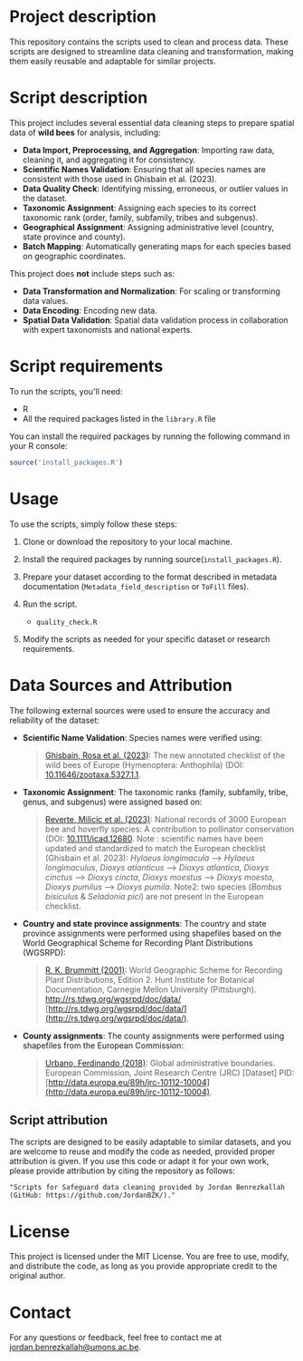 # Project description

This repository contains the scripts used to clean and process data. These scripts are designed to streamline data cleaning and transformation, making them easily reusable and adaptable for similar projects.


# Script description

This project includes several essential data cleaning steps to prepare spatial data of **wild bees** for analysis, including:


- **Data Import, Preprocessing, and Aggregation**: Importing raw data, cleaning it, and aggregating it for consistency.
- **Scientific Names Validation**: Ensuring that all species names are consistent with those used in Ghisbain et al. (2023).
- **Data Quality Check**: Identifying missing, erroneous, or outlier values in the dataset.
- **Taxonomic Assignment**: Assigning each species to its correct taxonomic rank (order, family, subfamily, tribes and subgenus).
- **Geographical Assignment**: Assigning administrative level (country, state province and county). 
- **Batch Mapping**: Automatically generating maps for each species based on geographic coordinates.

This project does **not** include steps such as:

- **Data Transformation and Normalization**: For scaling or transforming data values.
- **Data Encoding**: Encoding new data.
- **Spatial Data Validation**: Spatial data validation process in collaboration with expert taxonomists and national experts.

# Script requirements

To run the scripts, you'll need:

- R
- All the required packages listed in the `library.R` file

You can install the required packages by running the following command in your R console:

```R
source('install_packages.R')
```

# Usage

To use the scripts, simply follow these steps:
1. Clone or download the repository to your local machine.
2. Install the required packages by running source(`install_packages.R`).
3. Prepare your dataset according to the format described in metadata documentation (`Metadata_field_description` or `ToFill` files).
4. Run the script. 
    - `quality_check.R`

5. Modify the scripts as needed for your specific dataset or research requirements.

# Data Sources and Attribution

The following external sources were used to ensure the accuracy and reliability of the dataset:

- **Scientific Name Validation**: Species names were verified using:
    > [Ghisbain, Rosa et al. (2023)](https://www.researchgate.net/publication/373048571_The_new_annotated_checklist_of_the_wild_bees_of_Europe_Hymenoptera_Anthophila): The new annotated checklist of the wild bees of Europe (Hymenoptera: Anthophila) (DOI: [10.11646/zootaxa.5327.1.1](https://mapress.com/zt/article/view/zootaxa.5327.1.1).

- **Taxonomic Assignment**: The taxonomic ranks (family, subfamily, tribe, genus, and subgenus) were assigned based on: 
    > [Reverte, Milicic et al. (2023)](https://www.researchgate.net/publication/373865563): National records of 3000 European bee and hoverfly species: A contribution to pollinator conservation (DOI: [10.1111/icad.12680](https://resjournals.onlinelibrary.wiley.com/doi/10.1111/icad.12680).
    Note : scientific names have been updated and standardized to match the European checklist (Ghisbain et al. 2023): _Hylaeus longimacula_ --> _Hylaeus longimaculus_, _Dioxys atlanticus_ --> _Dioxys atlantica_, _Dioxys cinctus_ --> _Dioxys cincta_, _Dioxys moestus_ --> _Dioxys moesta_, _Dioxys pumilus_ --> _Dioxys pumila_. Note2: two species (_Bombus bisiculus_ & _Seladonia pici_) are not present in the European checklist.

-  **Country and state province assignments**: The country and state province assignments were performed using shapefiles based on the World Geographical Scheme for Recording Plant Distributions (WGSRPD):
    > [R. K. Brummitt (2001)](http://data.europa.eu/89h/jrc-10112-10004): World Geographic Scheme for Recording Plant Distributions, Edition 2. Hunt Institute for Botanical Documentation, Carnegie Mellon University (Pittsburgh). http://rs.tdwg.org/wgsrpd/doc/data/ [http://rs.tdwg.org/wgsrpd/doc/data/](http://rs.tdwg.org/wgsrpd/doc/data/).

-  **County assignments**: The county assignments were performed using shapefiles from the European Commission:
    > [Urbano, Ferdinando (2018)](http://data.europa.eu/89h/jrc-10112-10004): Global administrative boundaries. European Commission, Joint Research Centre (JRC) [Dataset] PID: [http://data.europa.eu/89h/jrc-10112-10004](http://data.europa.eu/89h/jrc-10112-10004).


## Script attribution
The scripts are designed to be easily adaptable to similar datasets, and you are welcome to reuse and modify the code as needed, provided proper attribution is given. If you use this code or adapt it for your own work, please provide attribution by citing the repository as follows:

    "Scripts for Safeguard data cleaning provided by Jordan Benrezkallah (GitHub: https://github.com/JordanBZK/)."

# License

This project is licensed under the MIT License.
You are free to use, modify, and distribute the code, as long as you provide appropriate credit to the original author.


# Contact

For any questions or feedback, feel free to contact me at jordan.benrezkallah@umons.ac.be.
